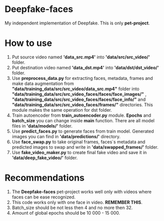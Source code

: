 # Deepfake-faces
My independent implementation of Deepfake. 
This is only **pet-project**.
# How to use
1) Put source video named **'data_src.mp4'** into **'data/src/src_video/'** folder.
2) Put destination video named **'data_dst.mp4'** into **'data/dst/dst_video/'** folder.
3) Use **preprocess_data.py** for extracting faces, metadata, frames and make data augmentation from **"data/training_data/src/src_video/data_src.mp4"** 
folder into **"data/training_data/src/src_video_faces/faces/face_images/"** ,  **"data/training_data/src/src_video_faces/faces/face_info/"** and
**"data/training_data/src/src_video_faces/frames/"** directories. 
This module makes the same operation for dst folder.
4) Train autoencoder from **train_autoencoder.py** module. **Epochs** and **batch_size** you can change inside **main** function.
There are all model files in **'data/models/'** folder.
5) Use **predict_faces.py** to generate faces from train model. Generated images you can find in **'data/predictions/'** directory.
6) Use **face_swap.py** to take original frames, faces`s metadata and predicted images to swap and write in **'data/swapped_frames/'** folder.
7) Use **fake_video_maker.py** to create final fake video and save it in **'data/deep_fake_video/'** folder.
# Recommendations
1) The **Deepfake-faces** pet-project works well only with videos where faces can be ease recognized. 
2) This code works only with one face in video. **REMEMBER THIS**. 
3) Batch_size should be not less then 4 and no more then 32.
4) Amount of global epochs should be 10 000 - 15 000.